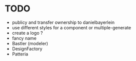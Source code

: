 # TODO
* publicy and transfer ownership to danielbayerlein
* use different styles for a component or multiple-generate
* create a logo ?
* fancy name
 * Bastler (modeler)
 * DesignFactory
 * Patteria
